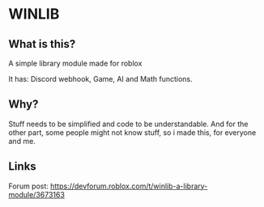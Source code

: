 # WINLIB
## What is this?
A simple library module made for roblox

It has: Discord webhook, Game, AI and Math functions.

## Why?

Stuff needs to be simplified and code to be understandable. And for the other part, some people might not know stuff, so i made this, for everyone and me.

## Links

Forum post: https://devforum.roblox.com/t/winlib-a-library-module/3673163
